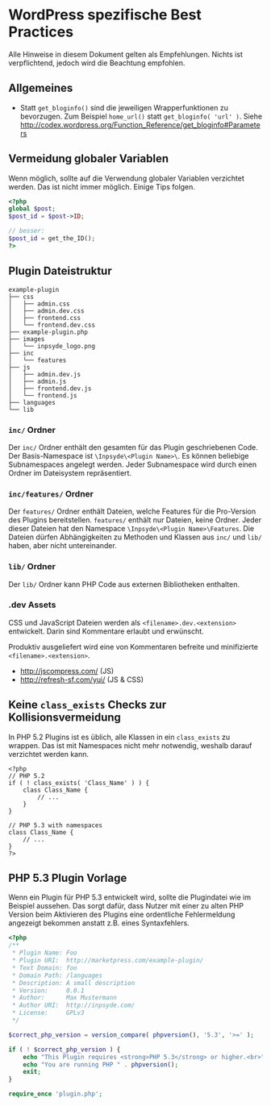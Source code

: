 # WordPress spezifische Best Practices

Alle Hinweise in diesem Dokument gelten als Empfehlungen. Nichts ist verpflichtend, jedoch wird die Beachtung empfohlen.

## Allgemeines

- Statt `get_bloginfo()` sind die jeweiligen Wrapperfunktionen zu bevorzugen. Zum Beispiel `home_url()` statt `get_bloginfo( 'url' )`. Siehe http://codex.wordpress.org/Function_Reference/get_bloginfo#Parameters

## Vermeidung globaler Variablen

Wenn möglich, sollte auf die Verwendung globaler Variablen verzichtet werden. Das ist nicht immer möglich. Einige Tips folgen.

```php
<?php
global $post;
$post_id = $post->ID;

// besser:
$post_id = get_the_ID();
?>
```

## Plugin Dateistruktur

```
example-plugin
├── css
│   ├── admin.css
│   ├── admin.dev.css
│   ├── frontend.css
│   └── frontend.dev.css
├── example-plugin.php
├── images
│   └── inpsyde_logo.png
├── inc
│   └── features
├── js
│   ├── admin.dev.js
│   ├── admin.js
│   ├── frontend.dev.js
│   └── frontend.js
├── languages
└── lib
```

### `inc/` Ordner

Der `inc/` Ordner enthält den gesamten für das Plugin geschriebenen Code. Der Basis-Namespace ist `\Inpsyde\<Plugin Name>\`. Es können beliebige Subnamespaces angelegt werden. Jeder Subnamespace wird durch einen Ordner im Dateisystem repräsentiert.

### `inc/features/` Ordner

Der `features/` Ordner enthält Dateien, welche Features für die Pro-Version des Plugins bereitstellen. `features/` enthält nur Dateien, keine Ordner. Jeder dieser Dateien hat den Namespace `\Inpsyde\<Plugin Name>\Features`. Die Dateien dürfen Abhängigkeiten zu Methoden und Klassen aus `inc/` und `lib/` haben, aber nicht untereinander.

### `lib/` Ordner

Der `lib/` Ordner kann PHP Code aus externen Bibliotheken enthalten.

### .dev Assets

CSS und JavaScript Dateien werden als `<filename>.dev.<extension>` entwickelt. Darin sind Kommentare erlaubt und erwünscht.

Produktiv ausgeliefert wird eine von Kommentaren befreite und minifizierte `<filename>.<extension>`.

- http://jscompress.com/ (JS)
- http://refresh-sf.com/yui/ (JS & CSS)

## Keine `class_exists` Checks zur Kollisionsvermeidung

In PHP 5.2 Plugins ist es üblich, alle Klassen in ein `class_exists` zu wrappen. Das ist mit Namespaces nicht mehr notwendig, weshalb darauf verzichtet werden kann.

```
<?php
// PHP 5.2
if ( ! class_exists( 'Class_Name' ) ) {
    class Class_Name {
        // ...      
    }
}

// PHP 5.3 with namespaces
class Class_Name {
    // ...      
}
?>
```

## PHP 5.3 Plugin Vorlage

Wenn ein Plugin für PHP 5.3 entwickelt wird, sollte die Plugindatei wie im Beispiel aussehen. Das sorgt dafür, dass Nutzer mit einer zu alten PHP Version beim Aktivieren des Plugins eine ordentliche Fehlermeldung angezeigt bekommen anstatt z.B. eines Syntaxfehlers.

```php
<?php
/**
 * Plugin Name: Foo
 * Plugin URI:  http://marketpress.com/example-plugin/
 * Text Domain: foo
 * Domain Path: /languages
 * Description: A small description
 * Version:     0.0.1
 * Author:      Max Mustermann
 * Author URI:  http://inpsyde.com/
 * License:     GPLv3
 */

$correct_php_version = version_compare( phpversion(), '5.3', '>=' );

if ( ! $correct_php_version ) {
	echo "This Plugin requires <strong>PHP 5.3</strong> or higher.<br>";
	echo "You are running PHP " . phpversion();
	exit;
}

require_once 'plugin.php';

```